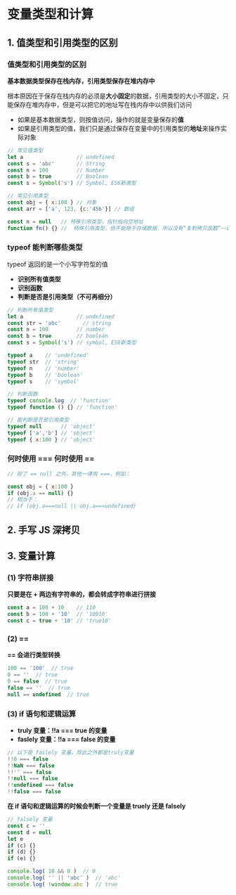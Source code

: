 # 变量类型和计算

## 1. 值类型和引用类型的区别

### 值类型和引用类型的区别

**基本数据类型保存在栈内存，引用类型保存在堆内存中**

根本原因在于保存在栈内存的必须是**大小固定**的数据，引用类型的大小不固定，只能保存在堆内存中，但是可以把它的地址写在栈内存中以供我们访问

* 如果是基本数据类型，则按值访问，操作的就是变量保存的**值** 
* 如果是引用类型的值，我们只是通过保存在变量中的引用类型的**地址**来操作实际对象

```javascript
// 常见值类型
let a                 // undefined
const s = 'abc'       // String
const n = 100         // Number
const b = true        // Boolean
const s = Symbol('s') // Symbol, ES6新类型

// 常见引用类型
const obj = { x:100 } // 对象
const arr = ['a', 123, {c:'456'}] // 数组

const n = null   // 特殊引用类型，指针指向空地址
function fn() {} //  特殊引用类型，但不能用于存储数据，所以没有“复制拷贝函数”一说
```

### typeof 能判断哪些类型

typeof 返回的是一个小写字符型的值

* **识别所有值类型**
* **识别函数**
* **判断是否是引用类型（不可再细分）**

```javascript
// 判断所有值类型
let a                 // undefined
const str = 'abc'       // string
const n = 100         // number
const b = true        // boolean
const s = Symbol('s') // symbol, ES6新类型

typeof a    // 'undefined'
typeof str  // 'string'
typeof n    // 'number'
typeof b    // 'boolean'
typeof s    // 'symbol'

// 判断函数
typeof console.log  // 'function'
typeof function () {} // 'function'

// 能判断是否是引用类型
typeof null      // 'object'
typeof ['a','b'] // 'object'
typeof { x:100 } // 'object'
```

### 何时使用 === 何时使用 ==

```javascript
// 除了 == null 之外，其他一律用 ===，例如：

const obj = { x:100 }
if (obj.a == null) {}
// 相当于：
// if (obj.a===null || obj.a===undefined)
```

###   

## 2. 手写 JS 深拷贝



## 3. 变量计算

### \(1\) 字符串拼接

**只要是在 + 两边有字符串的，都会转成字符串进行拼接**

```javascript
const a = 100 + 10    // 110
const b = 100 + '10'  // '10010'
const c = true + '10' // 'true10'
```

### \(2\) ==

**== 会进行类型转换**

```javascript
100 == '100'  // true
0 == ''  // true
0 == false  // true
false == ''  // true
null == undefined  // true
```

### \(3\) if 语句和逻辑运算

* **truly 变量：!!a === true 的变量**
* **faslely 变量：!!a === false 的变量**

```javascript
// 以下是 faslely 变量。除此之外都是truly变量
!!0 === false
!!NaN === false
!!'' === false
!!null === false
!!undefined === false
!!false === false
```

**在 if 语句和逻辑运算的时候会判断一个变量是 truely 还是 falsely**

```javascript
// falsely 变量
const c = ''
const d = null
let e
if (c) {}
if (d) {}
if (e) {}

console.log( 10 && 0 )  // 0 
console.log( '' || 'abc' )  // 'abc'
console.log( !window.abc )  // true
```

